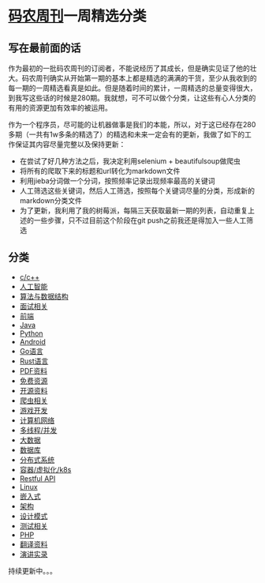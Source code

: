 # [码农周刊](https://weekly.manong.io/)一周精选分类

## 写在最前面的话

作为最初的一批码农周刊的订阅者，不能说经历了其成长，但是确实见证了他的壮大。码农周刊确实从开始第一期的基本上都是精选的满满的干货，至少从我收到的每一期的一周精选看真是如此。但是随着时间的累计，一周精选的总量变得很大，到我写这些话的时候是280期。我就想，可不可以做个分类，让这些有心人分类的有用的资源更加有效率的被运用。

作为一个程序员，尽可能的让机器做事是我们的本能，所以，对于这已经存在280多期（一共有1w多条的精选了）的精选和未来一定会有的更新，我做了如下的工作保证其内容尽量完整以及保持更新：

- 在尝试了好几种方法之后，我决定利用selenium + beautifulsoup做爬虫
- 将所有的爬取下来的标题和url转化为markdown文件
- 利用jieba分词做一个分词，按照频率记录出现频率最高的关键词
- 人工筛选这些关键词，然后人工筛选，按照每个关键词尽量的分类，形成新的markdown分类文件
- 为了更新，我利用了我的树莓派，每隔三天获取最新一期的列表，自动重复上述的一些步骤，只不过目前这个阶段在git push之前我还是得加入一些人工筛选

## 分类
- [c/c++](docs/CPPLinks.md)
- [人工智能](docs/AILinks.md)
- [算法与数据结构](docs/AlgLinks.md)
- [面试相关](docs/InterviewLinks.md) 
- [前端](docs/FrontendLinks.md) 
- [Java](docs/JavaLinks.md)
- [Python](docs/PythonLists.md)
- [Android](docs/AndroidLinks.md)
- [Go语言](docs/GoLists.md)
- [Rust语言](docs/Rustinks.md)
- [PDF资料](docs/PDFLinks.md)
- [免费资源](docs/FreeLists.md) 
- [开源资料](docs/OpenSourceLinks.md)
- [爬虫相关](docs/ScrapyLinks.md)
- [游戏开发](docs/GameDevLinks.md)
- [计算机网络](docs/NetworkLists.md)
- [多线程/并发](docs/ConThreadLists.md)
- [大数据](docs/BigDataLinks.md)
- [数据库](docs/DatabaseLinks.md)
- [分布式系统](docs/DisSysLinks.md)
- [容器/虚拟化/k8s](docs/ContainerLinks.md)
- [Restful API](docs/DRestfulAPILinks.md)
- [Linux](docs/LinuxLists.md)
- [嵌入式](docs/EmbededLinks.md) 
- [架构](docs/ArchitectureLists.md) 
- [设计模式](docs/DesignModeLists.md)
- [测试相关](docs/TestingLinks.md)
- [PHP](docs/PHPLists.md) 
- [翻译资料](docs/TranslateLinks.md) 
- [演讲实录](docs/SpeechLinks.md)

持续更新中。。。 
